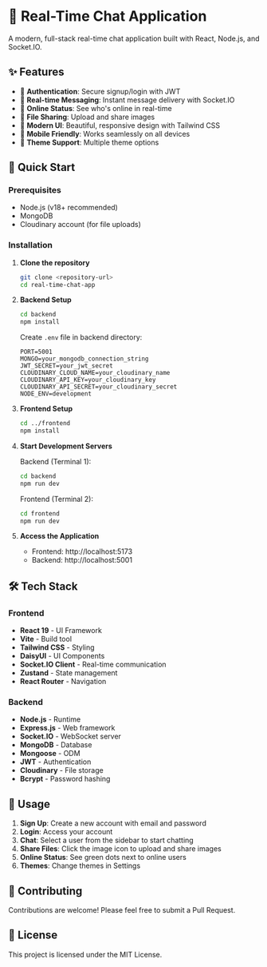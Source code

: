 # 💬 Real-Time Chat Application

A modern, full-stack real-time chat application built with React, Node.js, and Socket.IO.

## ✨ Features

- 🔐 **Authentication**: Secure signup/login with JWT
- 💬 **Real-time Messaging**: Instant message delivery with Socket.IO
- 👥 **Online Status**: See who's online in real-time
- 📸 **File Sharing**: Upload and share images
- 🎨 **Modern UI**: Beautiful, responsive design with Tailwind CSS
- 📱 **Mobile Friendly**: Works seamlessly on all devices
- 🌙 **Theme Support**: Multiple theme options

## 🚀 Quick Start

### Prerequisites
- Node.js (v18+ recommended)
- MongoDB
- Cloudinary account (for file uploads)

### Installation

1. **Clone the repository**
   ```bash
   git clone <repository-url>
   cd real-time-chat-app
   ```

2. **Backend Setup**
   ```bash
   cd backend
   npm install
   ```
   
   Create `.env` file in backend directory:
   ```env
   PORT=5001
   MONGO=your_mongodb_connection_string
   JWT_SECRET=your_jwt_secret
   CLOUDINARY_CLOUD_NAME=your_cloudinary_name
   CLOUDINARY_API_KEY=your_cloudinary_key
   CLOUDINARY_API_SECRET=your_cloudinary_secret
   NODE_ENV=development
   ```

3. **Frontend Setup**
   ```bash
   cd ../frontend
   npm install
   ```

4. **Start Development Servers**
   
   Backend (Terminal 1):
   ```bash
   cd backend
   npm run dev
   ```
   
   Frontend (Terminal 2):
   ```bash
   cd frontend
   npm run dev
   ```

5. **Access the Application**
   - Frontend: http://localhost:5173
   - Backend: http://localhost:5001

## 🛠️ Tech Stack

### Frontend
- **React 19** - UI Framework
- **Vite** - Build tool
- **Tailwind CSS** - Styling
- **DaisyUI** - UI Components
- **Socket.IO Client** - Real-time communication
- **Zustand** - State management
- **React Router** - Navigation

### Backend
- **Node.js** - Runtime
- **Express.js** - Web framework
- **Socket.IO** - WebSocket server
- **MongoDB** - Database
- **Mongoose** - ODM
- **JWT** - Authentication
- **Cloudinary** - File storage
- **Bcrypt** - Password hashing

## 📱 Usage

1. **Sign Up**: Create a new account with email and password
2. **Login**: Access your account
3. **Chat**: Select a user from the sidebar to start chatting
4. **Share Files**: Click the image icon to upload and share images
5. **Online Status**: See green dots next to online users
6. **Themes**: Change themes in Settings

## 🤝 Contributing

Contributions are welcome! Please feel free to submit a Pull Request.

## 📄 License

This project is licensed under the MIT License.